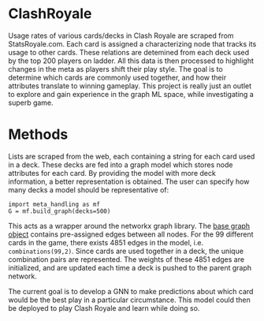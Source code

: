 #  ClashRoyale

Usage rates of various cards/decks in Clash Royale are scraped from StatsRoyale.com. Each card is assigned a characterizing node that tracks its usage to other cards. These relations are detemined from each deck used by the top 200 players on ladder. All this data is then processed to highlight changes in the meta as players shift their play style. The goal is to determine which cards are commonly used together, and how their attributes translate to winning gameplay. This project is really just an outlet to explore and gain experience in the graph ML space, while investigating a superb game. 

# Methods
Lists are scraped from the web, each containing a string for each card used in a deck. These decks are fed into a graph model which stores node attributes for each card. By providing the model with more deck information, a better representation is obtained. The user can specify how many decks a model should be representative of:

```
import meta_handling as mf
G = mf.build_graph(decks=500)
```

This acts as a wrapper around the networkx graph library. The [base graph object](https://networkx.github.io/documentation/stable/reference/generated/networkx.generators.classic.complete_graph.html?highlight=complete_graph#networkx.generators.classic.complete_graph) contains pre-assigned edges between all nodes. For the 99 different cards in the game, there exists 4851 edges in the model, i.e.  `combinations(99,2)`. Since cards are used together in a deck, the unique combination pairs are represented. The weights of these 4851 edges are initialized, and are updated each time a deck is pushed to the parent graph network.

The current goal is to develop a GNN to make predictions about which card would be the best play in a particular circumstance. This model could then be deployed to play Clash Royale and learn while doing so.  
